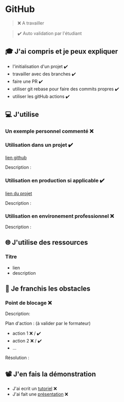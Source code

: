 # GitHub

> ❌ A travailler

> ✔️ Auto validation par l'étudiant

## 🎓 J'ai compris et je peux expliquer

- l'initialisation d'un projet ✔️
- travailler avec des branches ✔️
- faire une PR ✔️
- utiliser git rebase pour faire des commits propres ✔️
- utiliser les gitHub actions ✔️

## 💻 J'utilise

### Un exemple personnel commenté ❌

### Utilisation dans un projet ✔️

[lien github](https://github.com/WildCodeSchool/2211-wns-neumann-green-gesture)

Description :

### Utilisation en production si applicable ✔️

[lien du projet](https://neumann2.wns.wilders.dev/)

Description :

### Utilisation en environement professionnel ❌

Description :

## 🌐 J'utilise des ressources

### Titre

- lien
- description

## 🚧 Je franchis les obstacles

### Point de blocage ❌

Description:

Plan d'action : (à valider par le formateur)

- action 1 ❌ / ✔️
- action 2 ❌ / ✔️
- ...

Résolution :

## 📽️ J'en fais la démonstration

- J'ai ecrit un [tutoriel](...) ❌
- J'ai fait une [présentation](...) ❌
